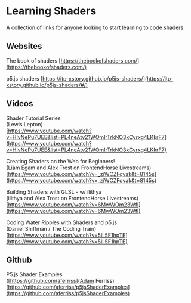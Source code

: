 # Learning Shaders

A collection of links for anyone looking to start learning to code shaders.

## Websites

The book of shaders
[https://thebookofshaders.com/](https://thebookofshaders.com/)

p5.js shaders
[https://itp-xstory.github.io/p5js-shaders/](https://itp-xstory.github.io/p5js-shaders/#/)

## Videos

Shader Tutorial Series  
(Lewis Lepton)  
[https://www.youtube.com/watch?v=HIvNePu7UEE&list=PL4neAtv21WOmIrTrkNO3xCyrxg4LKkrF7](https://www.youtube.com/watch?v=HIvNePu7UEE&list=PL4neAtv21WOmIrTrkNO3xCyrxg4LKkrF7)

Creating Shaders on the Web for Beginners!  
(Liam Egam and Alex Trost on FrontendHorse Livestreams)  
[https://www.youtube.com/watch?v=_ziWCZFqvak&t=8145s](https://www.youtube.com/watch?v=_ziWCZFqvak&t=8145s)

Building Shaders with GLSL - w/ ilithya  
(ilithya and Alex Trost on FrontendHorse Livestreams)  
[https://www.youtube.com/watch?v=6MwWOm23WfI](https://www.youtube.com/watch?v=6MwWOm23WfI)

Coding Water Ripples with Shaders and p5.js  
(Daniel Shiffman / The Coding Train)  
[https://www.youtube.com/watch?v=5lIl5F1hpTE](https://www.youtube.com/watch?v=5lIl5F1hpTE)

## Github

P5.js Shader Examples  
([https://github.com/aferriss](Adam Ferriss)  
[https://github.com/aferriss/p5jsShaderExamples](https://github.com/aferriss/p5jsShaderExamples)